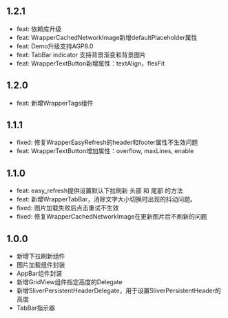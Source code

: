## 1.2.1

* feat: 依赖库升级
* feat: WrapperCachedNetworkImage新增defaultPlaceholder属性
* feat: Demo升级支持AGP8.0
* feat: TabBar indicator 支持背景渐变和背景图片
* feat: WrapperTextButton新增属性：textAlign，flexFit

## 1.2.0

* feat: 新增WrapperTags组件

## 1.1.1

* fixed: 修复WrapperEasyRefresh的header和footer属性不生效问题
* feat: WrapperTextButton增加属性：overflow, maxLines, enable

## 1.1.0

* feat: easy_refresh提供设置默认下拉刷新 头部 和 尾部 的方法
* feat: 新增WrapperTabBar，消除文字大小切换时出现的抖动问题。
* fixed: 图片加载失败后点击重试不生效
* fixed: 修复WrapperCachedNetworkImage在更新图片后不刷新的问题

## 1.0.0

* 新增下拉刷新组件
* 图片加载组件封装
* AppBar组件封装
* 新增GridView组件指定高度的Delegate
* 新增SliverPersistentHeaderDelegate，用于设置SliverPersistentHeader的高度
* TabBar指示器
